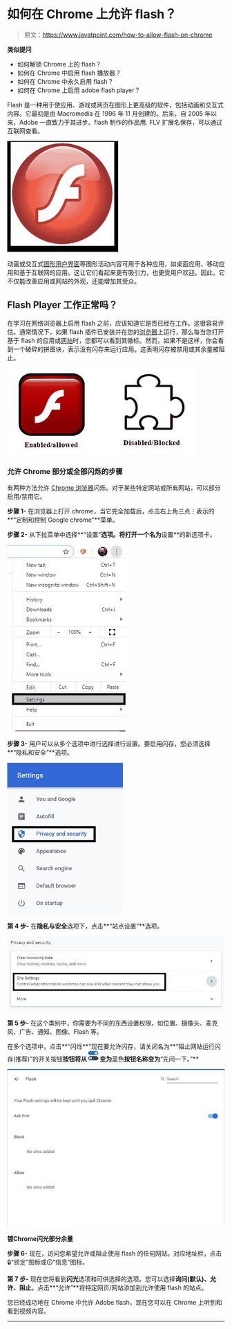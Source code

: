 # 如何在 Chrome 上允许 flash？

> 原文：<https://www.javatpoint.com/how-to-allow-flash-on-chrome>

**类似提问**

*   如何解锁 Chrome 上的 flash？
*   如何在 Chrome 中启用 flash 播放器？
*   如何在 Chrome 中永久启用 flash？
*   如何在 Chrome 上启用 adobe flash player？

Flash 是一种用于使应用、游戏或网页在图形上更高级的软件，包括动画和交互式内容。它最初是由 Macromedia 在 1996 年 11 月创建的。后来，自 2005 年以来，Adobe 一直致力于其进步。flash 制作的作品用. FLV 扩展名保存，可以通过互联网查看。

![How to allow flash on Chrome?](img/e68be76624554d10aaaa585fdb88edfd.png)

动画或交互式[图形用户界面](https://www.javatpoint.com/gui-full-form)等图形活动内容可用于各种应用，如桌面应用、移动应用和基于互联网的应用。这让它们看起来更有吸引力，也更受用户欢迎。因此，它不仅能改善应用或网站的外观，还能增加其受众。

## Flash Player 工作正常吗？

在学习在网络浏览器上启用 flash 之前，应该知道它是否已经在工作。这很容易评估。通常情况下，如果 flash 插件已安装并在您的[浏览器](https://www.javatpoint.com/browsers)上运行，那么每当您打开基于 flash 的应用或[网站](https://www.javatpoint.com/website)时，您都可以看到其徽标。然而，如果不是这样，你会看到一个破碎的拼图块，表示没有闪存来运行应用。这表明闪存被禁用或其余量被阻止。

![How to allow flash on Chrome?](img/3c60c2d7725d4541b5b0311773470bbd.png)

### 允许 Chrome 部分或全部闪烁的步骤

有两种方法允许 [Chrome 浏览器](https://www.javatpoint.com/google-chrome)闪烁。对于某些特定网站或所有网站，可以部分启用/禁用它。

**步骤 1-** 在浏览器上打开 chrome，当它完全加载后，点击右上角三点⋮表示的**“定制和控制 Google chrome”**菜单。

**步骤 2-** 从下拉菜单中选择**“设置”**选项。将打开一个名为**设置**的新选项卡。

![How to allow flash on Chrome?](img/c75ac9df8cf14946fe789954dc283ca2.png)

**步骤 3-** 用户可以从多个选项中进行选择进行设置。要启用闪存，您必须选择**“隐私和安全”**选项。

![How to allow flash on Chrome?](img/4e951153fc0920c04335bbd386365426.png)

**第 4 步-** 在**隐私与安全**选项下，点击**“站点设置”**选项。

![How to allow flash on Chrome?](img/699bbe286733ab283dd2e08b941be72a.png)

**第 5 步-** 在这个类别中，你需要为不同的东西设置权限，如位置、摄像头、麦克风、广告、通知、图像、Flash 等。

在多个选项中，点击**“闪烁**”现在要允许闪存，请关闭名为**“阻止网站运行闪存(推荐)”的开关按钮**按钮将从![How to allow flash on Chrome?](img/6078fe61e781483edf17342f0e08fbef.png)变为**蓝色**按钮名称变为**“先问一下。”**

![How to allow flash on Chrome?](img/f9a18b9346850a320cfb5f785c92decb.png)

**镀Chrome闪光部分余量**

**步骤 6-** 现在，访问您希望允许或阻止使用 flash 的任何网站。对应地址栏，点击🔒“锁定”图标或🛈“信息”图标。

**第 7 步-** 现在您将看到**闪光**选项和可供选择的选项。您可以选择**询问(默认)、允许、阻止**。点击**“允许”**将特定网页/网站添加到允许使用 flash 的站点。

您已经成功地在 Chrome 中允许 Adobe flash，现在您可以在 Chrome 上听到和看到视频内容。

* * *